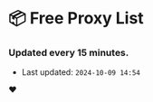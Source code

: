 # :package: Free Proxy List
### Updated every 15 minutes.

- Last updated: `2024-10-09 14:54`

:heart:
